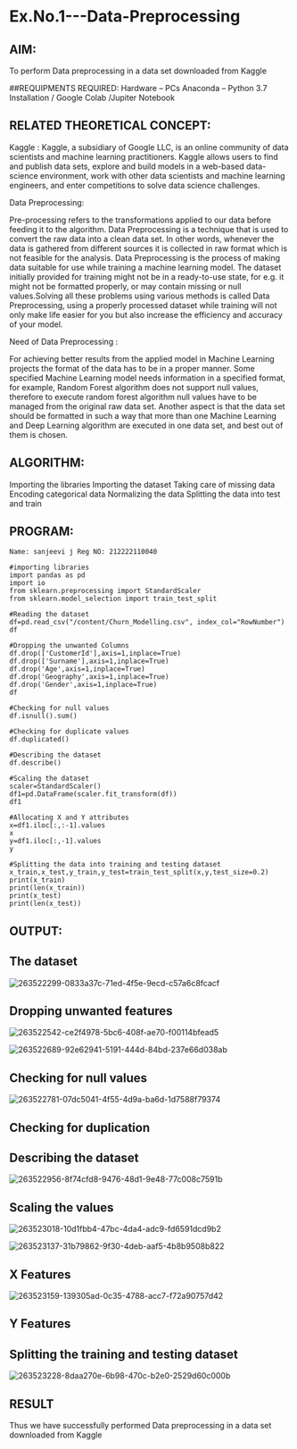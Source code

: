 # Ex.No.1---Data-Preprocessing
## AIM:

To perform Data preprocessing in a data set downloaded from Kaggle

##REQUIPMENTS REQUIRED:
Hardware – PCs
Anaconda – Python 3.7 Installation / Google Colab /Jupiter Notebook

## RELATED THEORETICAL CONCEPT:

Kaggle :
Kaggle, a subsidiary of Google LLC, is an online community of data scientists and machine learning practitioners. Kaggle allows users to find and publish data sets, explore and build models in a web-based data-science environment, work with other data scientists and machine learning engineers, and enter competitions to solve data science challenges.

Data Preprocessing:

Pre-processing refers to the transformations applied to our data before feeding it to the algorithm. Data Preprocessing is a technique that is used to convert the raw data into a clean data set. In other words, whenever the data is gathered from different sources it is collected in raw format which is not feasible for the analysis.
Data Preprocessing is the process of making data suitable for use while training a machine learning model. The dataset initially provided for training might not be in a ready-to-use state, for e.g. it might not be formatted properly, or may contain missing or null values.Solving all these problems using various methods is called Data Preprocessing, using a properly processed dataset while training will not only make life easier for you but also increase the efficiency and accuracy of your model.

Need of Data Preprocessing :

For achieving better results from the applied model in Machine Learning projects the format of the data has to be in a proper manner. Some specified Machine Learning model needs information in a specified format, for example, Random Forest algorithm does not support null values, therefore to execute random forest algorithm null values have to be managed from the original raw data set.
Another aspect is that the data set should be formatted in such a way that more than one Machine Learning and Deep Learning algorithm are executed in one data set, and best out of them is chosen.


## ALGORITHM:
Importing the libraries
Importing the dataset
Taking care of missing data
Encoding categorical data
Normalizing the data
Splitting the data into test and train

## PROGRAM:
``
Name: sanjeevi j
Reg NO: 212222110040
``
```
#importing libraries
import pandas as pd
import io
from sklearn.preprocessing import StandardScaler
from sklearn.model_selection import train_test_split

#Reading the dataset
df=pd.read_csv("/content/Churn_Modelling.csv", index_col="RowNumber")
df

#Dropping the unwanted Columns
df.drop(['CustomerId'],axis=1,inplace=True)
df.drop(['Surname'],axis=1,inplace=True)
df.drop('Age',axis=1,inplace=True)
df.drop('Geography',axis=1,inplace=True)
df.drop('Gender',axis=1,inplace=True)
df

#Checking for null values
df.isnull().sum()

#Checking for duplicate values
df.duplicated()

#Describing the dataset
df.describe()

#Scaling the dataset
scaler=StandardScaler()
df1=pd.DataFrame(scaler.fit_transform(df))
df1

#Allocating X and Y attributes
x=df1.iloc[:,:-1].values
x
y=df1.iloc[:,-1].values
y

#Splitting the data into training and testing dataset
x_train,x_test,y_train,y_test=train_test_split(x,y,test_size=0.2)
print(x_train)
print(len(x_train))
print(x_test)
print(len(x_test))
```

## OUTPUT:

## The dataset

![263522299-0833a37c-71ed-4f5e-9ecd-c57a6c8fcacf](https://github.com/jsanjeevi05/Ex.No.1---Data-Preprocessing/assets/121484976/d9eab22b-064f-4c82-b96d-0e4025b588cb)

## Dropping unwanted features 

![263522542-ce2f4978-5bc6-408f-ae70-f00114bfead5](https://github.com/jsanjeevi05/Ex.No.1---Data-Preprocessing/assets/121484976/7be21948-992b-4cca-a3d3-b47b5c91bcd6)

![263522689-92e62941-5191-444d-84bd-237e66d038ab](https://github.com/jsanjeevi05/Ex.No.1---Data-Preprocessing/assets/121484976/ad4c2887-7bd1-4b01-8227-cce837a1b14b)

## Checking for null values


![263522781-07dc5041-4f55-4d9a-ba6d-1d7588f79374](https://github.com/jsanjeevi05/Ex.No.1---Data-Preprocessing/assets/121484976/c490fc05-4229-4625-84f5-9fe80bba0144)

## Checking for duplication

## Describing the dataset

![263522956-8f74cfd8-9476-48d1-9e48-77c008c7591b](https://github.com/jsanjeevi05/Ex.No.1---Data-Preprocessing/assets/121484976/deeddcdf-1d1f-41e4-b9ac-6e71a3ba2062)

## Scaling the values
![263523018-10d1fbb4-47bc-4da4-adc9-fd6591dcd9b2](https://github.com/jsanjeevi05/Ex.No.1---Data-Preprocessing/assets/121484976/05533df3-844e-4e76-920b-6e20e218c9f9)

![263523137-31b79862-9f30-4deb-aaf5-4b8b9508b822](https://github.com/jsanjeevi05/Ex.No.1---Data-Preprocessing/assets/121484976/85b1f3f4-fae7-486c-b3bc-b1bfff17f7b1)

## X Features 
![263523159-139305ad-0c35-4788-acc7-f72a90757d42](https://github.com/jsanjeevi05/Ex.No.1---Data-Preprocessing/assets/121484976/9203af69-7891-4628-ab29-3711d47f94c1)
## Y Features 
## Splitting the training and testing dataset 

![263523228-8daa270e-6b98-470c-b2e0-2529d60c000b](https://github.com/jsanjeevi05/Ex.No.1---Data-Preprocessing/assets/121484976/8ce4ef74-adee-47ac-82ed-b1aef7918eaf)

## RESULT

Thus we have successfully performed Data preprocessing in a data set downloaded from Kaggle
